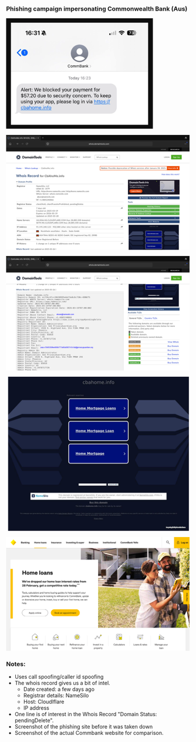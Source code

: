 ### Phishing campaign impersonating Commonwealth Bank (Aus)

<img
src="https://github.com/thequietlife/phishing-analysis/blob/2ba00078bd2b363dcc3b8cb022dceb4977be6d5e/images/cba%20scam.png"
alt="SMS supposedly from Commonwealth Bank" width="400"/>

<img
src="https://github.com/thequietlife/phishing-analysis/blob/93d25bc8c9854e55622be2e8c53c4aaeb4a2a518/images/cba%20domaintools.png"
alt="domaintools record for cbahome[.]info" width="500"/>

<img
src="https://github.com/thequietlife/phishing-analysis/blob/ee8ac56d03a6457beece9621f49afcdc29db94cf/images/cba%20whois_2.png"
alt="more domaintools record for cbahome[.]info" width="500"/>

<img
src="https://github.com/thequietlife/phishing-analysis/blob/2a242a711eb286edf04ec1279b41843f84b6a2be/images/cba_screenshot.png"
alt="screenshot for cbahome[.]info" width="500"/>

<img
src="https://github.com/thequietlife/phishing-analysis/blob/32394521c0746d0ff1192b5e5456085512c5e5cd/images/cba%20actual.png"
alt="screenshot legit CBA website" width="500"/>


### Notes:

* Uses call spoofing/caller id spoofing
* The whois record gives us a bit of intel.
  - Date created: a few days ago
  - Registrar details: NameSilo
  - Host: Cloudlflare
  - IP address
* One line is of interest in the Whois Record "Domain Status: pendingDelete".
* Screenshot of the phishing site before it was taken down
* Screenshot of the actual Commbank website for comparison. 

